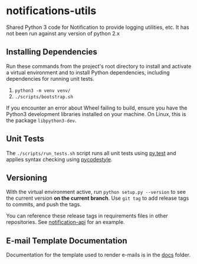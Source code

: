 # notifications-utils

Shared Python 3 code for Notification to provide logging utilities, etc.  It has not been run against any version of python 2.x

## Installing Dependencies

Run these commands from the project's root directory to install and activate a virtual environment and to install Python dependencies, including dependencies for running unit tests.

1. `python3 -m venv venv/`
2. `./scripts/bootstrap.sh`

If you encounter an error about Wheel failing to build, ensure you have the Python3 development libraries installed on your machine.  On Linux, this is the package `libpython3-dev`.

## Unit Tests

The `./scripts/run_tests.sh` script runs all unit tests using [py.test](http://pytest.org/latest/) and applies syntax checking using [pycodestyle](https://pypi.python.org/pypi/pycodestyle).

## Versioning

With the virtual environment active, run `python setup.py --version` to see the current version **on the current branch**.  Use `git tag` to add release tags to commits, and push the tags.

You can reference these release tags in requirements files in other repositories.  See [notification-api](https://github.com/department-of-veterans-affairs/notification-api/blob/master/requirements-app.txt) for an example.

## E-mail Template Documentation

Documentation for the template used to render e-mails is in the [docs](./docs/README.md) folder.

